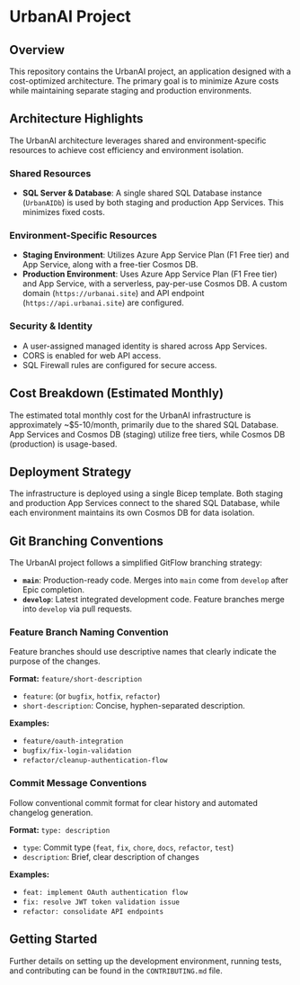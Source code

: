 # UrbanAI Project

## Overview
This repository contains the UrbanAI project, an application designed with a cost-optimized architecture. The primary goal is to minimize Azure costs while maintaining separate staging and production environments.

## Architecture Highlights
The UrbanAI architecture leverages shared and environment-specific resources to achieve cost efficiency and environment isolation.

### Shared Resources
- **SQL Server & Database**: A single shared SQL Database instance (`UrbanAIDb`) is used by both staging and production App Services. This minimizes fixed costs.

### Environment-Specific Resources
- **Staging Environment**: Utilizes Azure App Service Plan (F1 Free tier) and App Service, along with a free-tier Cosmos DB.
- **Production Environment**: Uses Azure App Service Plan (F1 Free tier) and App Service, with a serverless, pay-per-use Cosmos DB. A custom domain (`https://urbanai.site`) and API endpoint (`https://api.urbanai.site`) are configured.

### Security & Identity
- A user-assigned managed identity is shared across App Services.
- CORS is enabled for web API access.
- SQL Firewall rules are configured for secure access.

## Cost Breakdown (Estimated Monthly)
The estimated total monthly cost for the UrbanAI infrastructure is approximately ~$5-10/month, primarily due to the shared SQL Database. App Services and Cosmos DB (staging) utilize free tiers, while Cosmos DB (production) is usage-based.

## Deployment Strategy
The infrastructure is deployed using a single Bicep template. Both staging and production App Services connect to the shared SQL Database, while each environment maintains its own Cosmos DB for data isolation.

## Git Branching Conventions

The UrbanAI project follows a simplified GitFlow branching strategy:

*   **`main`**: Production-ready code. Merges into `main` come from `develop` after Epic completion.
*   **`develop`**: Latest integrated development code. Feature branches merge into `develop` via pull requests.

### Feature Branch Naming Convention
Feature branches should use descriptive names that clearly indicate the purpose of the changes.

**Format:** `feature/short-description`
*   `feature`: (or `bugfix`, `hotfix`, `refactor`)
*   `short-description`: Concise, hyphen-separated description.

**Examples:**
*   `feature/oauth-integration`
*   `bugfix/fix-login-validation`
*   `refactor/cleanup-authentication-flow`

### Commit Message Conventions
Follow conventional commit format for clear history and automated changelog generation.

**Format:** `type: description`
*   `type`: Commit type (`feat`, `fix`, `chore`, `docs`, `refactor`, `test`)
*   `description`: Brief, clear description of changes

**Examples:**
*   `feat: implement OAuth authentication flow`
*   `fix: resolve JWT token validation issue`
*   `refactor: consolidate API endpoints`

## Getting Started

Further details on setting up the development environment, running tests, and contributing can be found in the `CONTRIBUTING.md` file.
